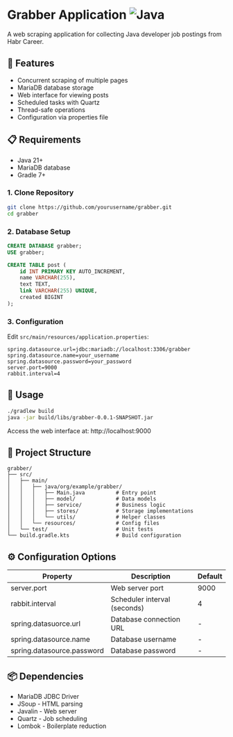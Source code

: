 # Grabber Application ![Java](https://img.shields.io/badge/Java-21-blue)

A web scraping application for collecting Java developer job postings from Habr Career.

## 🚀 Features
- Concurrent scraping of multiple pages
- MariaDB database storage
- Web interface for viewing posts
- Scheduled tasks with Quartz
- Thread-safe operations
- Configuration via properties file

## 📋 Requirements
- Java 21+
- MariaDB database
- Gradle 7+

### 1. Clone Repository
```bash
git clone https://github.com/yourusername/grabber.git
cd grabber
```

### 2. Database Setup
```sql
CREATE DATABASE grabber;
USE grabber;

CREATE TABLE post (
    id INT PRIMARY KEY AUTO_INCREMENT,
    name VARCHAR(255),
    text TEXT,
    link VARCHAR(255) UNIQUE,
    created BIGINT
);
```

### 3. Configuration
Edit `src/main/resources/application.properties`:
```properties
spring.datasource.url=jdbc:mariadb://localhost:3306/grabber
spring.datasource.name=your_username
spring.datasource.password=your_password
server.port=9000
rabbit.interval=4
```

## 🏃 Usage
```bash
./gradlew build
java -jar build/libs/grabber-0.0.1-SNAPSHOT.jar
```
Access the web interface at:
http://localhost:9000

## 📂 Project Structure
```
grabber/
├── src/
│   ├── main/
│   │   ├── java/org/example/grabber/
│   │   │   ├── Main.java          # Entry point
│   │   │   ├── model/             # Data models
│   │   │   ├── service/           # Business logic
│   │   │   ├── stores/            # Storage implementations
│   │   │   └── utils/             # Helper classes
│   │   └── resources/             # Config files
│   └── test/                      # Unit tests
└── build.gradle.kts               # Build configuration
```

## ⚙️ Configuration Options
| Property                   | Description                  | Default |
|----------------------------|------------------------------|---------|
| server.port                | Web server port              | 9000    |
| rabbit.interval            | Scheduler interval (seconds) | 4       |
| spring.datasuorce.url      | Database connection URL      | -       |
| spring.datasource.name     | Database username            | -       |
| spring.datasource.password | Database password            | -       |

## 📦 Dependencies
- MariaDB JDBC Driver
- JSoup - HTML parsing
- Javalin - Web server
- Quartz - Job scheduling
- Lombok - Boilerplate reduction
